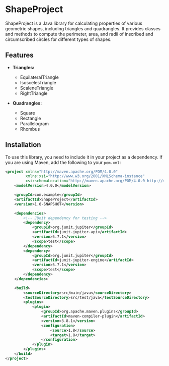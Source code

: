 # ShapeProject

ShapeProject is a Java library for calculating properties of various geometric shapes, including triangles and quadrangles. It provides classes and methods to compute the perimeter, area, and radii of inscribed and circumscribed circles for different types of shapes.

## Features

- **Triangles:**
  - EquilateralTriangle
  - IsoscelesTriangle
  - ScaleneTriangle
  - RightTriangle

- **Quadrangles:**
  - Square
  - Rectangle
  - Parallelogram
  - Rhombus

## Installation

To use this library, you need to include it in your project as a dependency. If you are using Maven, add the following to your `pom.xml`:

```xml
<project xmlns="http://maven.apache.org/POM/4.0.0"
         xmlns:xsi="http://www.w3.org/2001/XMLSchema-instance"
         xsi:schemaLocation="http://maven.apache.org/POM/4.0.0 http://maven.apache.org/xsd/maven-4.0.0.xsd">
    <modelVersion>4.0.0</modelVersion>

    <groupId>com.example</groupId>
    <artifactId>ShapeProject</artifactId>
    <version>1.0-SNAPSHOT</version>

    <dependencies>
        <!-- JUnit dependency for testing -->
        <dependency>
            <groupId>org.junit.jupiter</groupId>
            <artifactId>junit-jupiter-api</artifactId>
            <version>5.7.1</version>
            <scope>test</scope>
        </dependency>
        <dependency>
            <groupId>org.junit.jupiter</groupId>
            <artifactId>junit-jupiter-engine</artifactId>
            <version>5.7.1</version>
            <scope>test</scope>
        </dependency>
    </dependencies>

    <build>
        <sourceDirectory>src/main/java</sourceDirectory>
        <testSourceDirectory>src/test/java</testSourceDirectory>
        <plugins>
            <plugin>
                <groupId>org.apache.maven.plugins</groupId>
                <artifactId>maven-compiler-plugin</artifactId>
                <version>3.8.1</version>
                <configuration>
                    <source>1.8</source>
                    <target>1.8</target>
                </configuration>
            </plugin>
        </plugins>
    </build>
</project>
